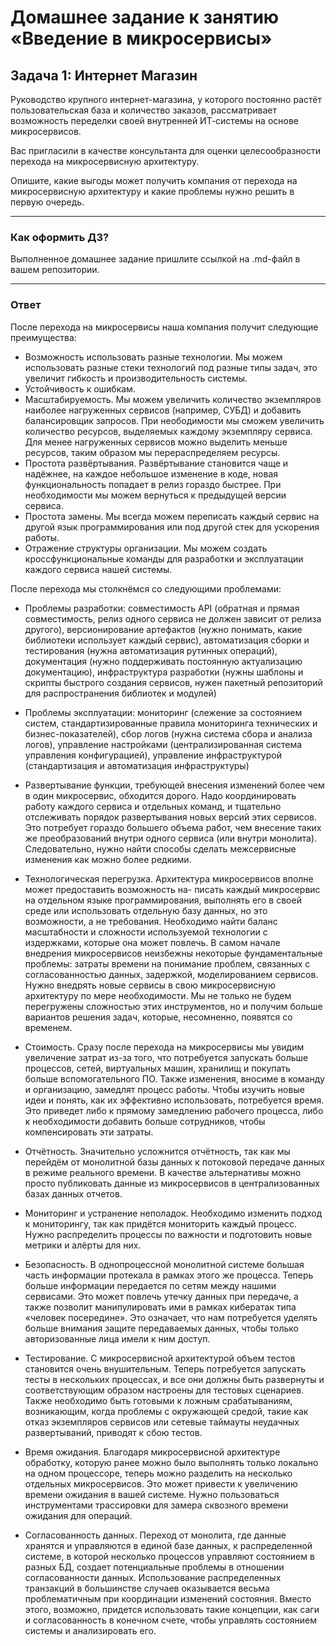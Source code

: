 # Домашнее задание к занятию «Введение в микросервисы»

## Задача 1: Интернет Магазин

Руководство крупного интернет-магазина, у которого постоянно растёт пользовательская база и количество заказов, рассматривает возможность переделки своей внутренней   ИТ-системы на основе микросервисов. 

Вас пригласили в качестве консультанта для оценки целесообразности перехода на микросервисную архитектуру. 

Опишите, какие выгоды может получить компания от перехода на микросервисную архитектуру и какие проблемы нужно решить в первую очередь.

---

### Как оформить ДЗ?

Выполненное домашнее задание пришлите ссылкой на .md-файл в вашем репозитории.

---

### Ответ

После перехода на микросервисы наша компания получит следующие преимущества:
- Возможность использовать разные технологии. Мы можем использовать разные стеки технологий под разные типы задач, это увеличит гибкость и производительность системы.
- Устойчивость к ошибкам. 
- Масштабируемость. Мы можем увеличить количество экземпляров наиболее нагруженных сервисов (например, СУБД) и добавить балансировщик запросов. При неободимости мы сможем увеличить количество ресурсов, выделяемых каждому экземпляру сервиса. Для менее нагруженных сервисов можно выделить меньше ресурсов, таким образом мы перераспределяем ресурсы.
- Простота развёртывания. Развёртывание становится чаще и надёжнее, на каждое небольшое изменение в коде, новая функциональность попадает в релиз гораздо быстрее. При необходимости мы можем вернуться к предыдущей версии сервиса.
- Простота замены. Мы всегда можем переписать каждый сервис на другой язык программирования или под другой стек для ускорения работы.
- Отражение структуры организации. Мы можем создать кроссфункциональные команды для разработки и эксплуатации каждого сервиса нашей системы.

После перехода мы столкнёмся со следующими проблемами:
- Проблемы разработки: совместимость API (обратная и прямая совместимость, релиз одного сервиса не должен зависит от релиза другого), версионирование артефактов (нужно понимать, какие библиотеки использует каждый сервис), автоматизация сборки и тестирования (нужна автоматизация рутинных операций), документация (нужно поддерживать постоянную актуализацию документацию), инфраструктура разработки (нужны шаблоны и скрипты быстрого создания сервисов, нужен пакетный репозиторий для распространения библиотек и модулей)
- Проблемы эксплуатации: мониторинг (слежение за состоянием систем, стандартизированные правила мониторинга технических и бизнес-показателей), сбор логов (нужна система сбора и анализа логов), управление настройками (централизированная система управления конфигурацией), управление инфраструктурой (стандартизация и автоматизация инфраструктуры)

- Развертывание функции, требующей внесения изменений более чем в один микросервис, обходится дорого. Надо координировать работу каждого сервиса и отдельных команд, и тщательно отслеживать порядок развертывания новых версий этих сервисов. Это потребует гораздо большего объема работ, чем внесение таких же преобразований внутри одного сервиса (или внутри монолита). Следовательно, нужно найти способы сделать межсервисные изменения как можно более редкими.
- Технологическая перегрузка. Архитектура микросервисов вполне может предоставить возможность на- писать каждый микросервис на отдельном языке программирования, выполнять его в своей среде или использовать отдельную базу данных, но это возможности, а не требования. Необходимо найти баланс масштабности и сложности используемой технологии с издержками, которые она может повлечь. В самом начале внедрения микросервисов неизбежны некоторые фундаментальные проблемы: затраты времени на понимание проблем, связанных с согласованностью данных, задержкой, моделированием сервисов. Нужно внедрять новые сервисы в свою микросервисную архитектуру по мере необходимости. Мы не только не будем перегружены сложностью этих инструментов, но и получим больше вариантов решения задач, которые, несомненно, появятся со временем.
- Стоимость. Сразу после перехода на микросервисы мы увидим увеличение затрат из-за того, что потребуется запускать больше процессов, сетей, виртуальных машин, хранилищ и покупать больше вспомогательного ПО. Также изменения, вносиме в команду и организацию, замедлят процесс работы. Чтобы изучить новые идеи и понять, как их эффективно использовать, потребуется время. Это приведет либо к прямому замедлению рабочего процесса, либо к необходимости добавить больше сотрудников, чтобы компенсировать эти затраты.
- Отчётность. Значительно усложнится отчётность, так как мы перейдём от монолитной базы данных к потоковой передаче данных в режиме реального времени. В качестве альтернативы можно просто публиковать данные из микросервисов в централизованных базах данных отчетов.
- Мониторинг и устранение неполадок. Необходимо изменить подход к мониторингу, так как придётся мониторить каждый процесс. Нужно распределить процессы по важности и подготовить новые метрики и алёрты для них.
- Безопасность. В однопроцессной монолитной системе большая часть информации протекала в рамках этого же процесса. Теперь больше информации передается по сетям между нашими сервисами. Это может повлечь утечку данных при передаче, а также позволит манипулировать ими в рамках кибератак типа «человек посередине». Это означает, что нам потребуется уделять больше внимания защите передаваемых данных, чтобы только авторизованные лица имели к ним доступ.
- Тестирование. С микросервисной архитектурой объем тестов становится очень внушительным. Теперь потребуется запускать тесты в нескольких процессах, и все они должны быть развернуты и соответствующим образом настроены для тестовых сценариев. Также необходимо быть готовыми к ложным срабатываниям, возникающим, когда проблемы с окружающей средой, такие как отказ экземпляров сервисов или сетевые таймауты неудачных развертываний, приводят к сбою тестов.
- Время ожидания. Благодаря микросервисной архитектуре обработку, которую ранее можно было выполнять только локально на одном процессоре, теперь можно разделить на несколько отдельных микросервисов. Это может привести к увеличению времени ожидания в вашей системе. Нужно пользоваться инструментами трассировки для замера сквозного времени ожидания для операций.
- Согласованность данных. Переход от монолита, где данные хранятся и управляются в единой базе данных, к распределенной системе, в которой несколько процессов управляют состоянием в разных БД, создает потенциальные проблемы в отношении согласованности данных. Использование распределенных транзакций в большинстве случаев оказывается весьма проблематичным при координации изменений состояния. Вместо этого, возможно, придется использовать такие концепции, как саги и согласованность в конечном счете, чтобы управлять состоянием системы и анализировать его.
